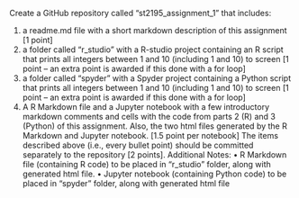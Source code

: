 Create a GitHub repository called “st2195_assignment_1” that includes:
1. a readme.md file with a short markdown description of this assignment [1 point]
2. a folder called “r_studio” with a R-studio project containing an R script that 
prints all integers between 1 and 10 (including 1 and 10) to screen [1 point – an 
extra point is awarded if this done with a for loop]
3. a folder called “spyder” with a Spyder project containing a Python script that 
prints all integers between 1 and 10 (including 1 and 10) to screen [1 point – an 
extra point is awarded if this done with a for loop]
4. A R Markdown file and a Jupyter notebook with a few introductory markdown 
comments and cells with the code from parts 2 (R) and 3 (Python) of this 
assignment. Also, the two html files generated by the R Markdown and Jupyter
notebook. [1.5 point per notebook]
The items described above (i.e., every bullet point) should be committed separately to 
the repository [2 points].
Additional Notes:
• R Markdown file (containing R code) to be placed in “r_studio” folder, along with 
generated html file.
• Jupyter notebook (containing Python code) to be placed in “spyder” folder, along 
with generated html file
